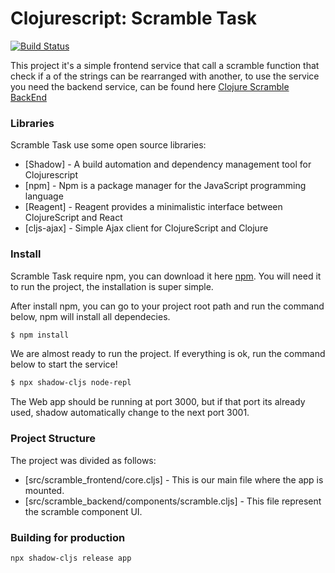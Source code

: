
# Clojurescript: Scramble Task

[![Build Status](https://travis-ci.org/joemccann/dillinger.svg?branch=master)](https://travis-ci.org/joemccann/dillinger)

This project it's a simple frontend service that call a scramble function that check if a of the strings can be rearranged with another, to use the service you need the backend service, can be found here [Clojure Scramble BackEnd](https://github.com/joseneto/scramble-backend)

### Libraries

Scramble Task use some open source libraries:

* [Shadow] - A build automation and dependency management tool for Clojurescript
* [npm] - Npm is a package manager for the JavaScript programming language
* [Reagent] - Reagent provides a minimalistic interface between ClojureScript and React
* [cljs-ajax] - Simple Ajax client for ClojureScript and Clojure

### Install

Scramble Task require npm, you can download it here [npm](https://www.npmjs.com/get-npm). You will need it to run the project, the installation is super simple.

After install npm, you can go to your project root path and run the command below, npm will install all dependecies.

```sh
$ npm install
```

We are almost ready to run the project. If everything is ok, run the command below to start the service!

```sh
$ npx shadow-cljs node-repl
```

The Web app should be running at port 3000, but if that port its already used, shadow automatically change to the next port 3001.

### Project Structure

The project was divided as follows:

* [src/scramble_frontend/core.cljs] - This is our main file where the app is mounted.
* [src/scramble_backend/components/scramble.cljs] - This file represent the scramble component UI.


### Building for production

```
npx shadow-cljs release app
```
